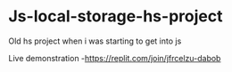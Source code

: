 # Js-local-storage-hs-project
Old hs project when i was starting to get into js 


Live demonstration -https://replit.com/join/jfrcelzu-dabob
